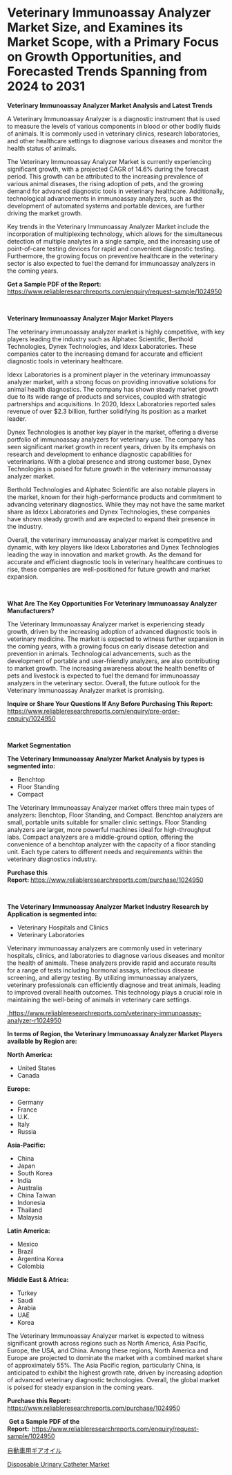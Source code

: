 <p><h1>Veterinary Immunoassay Analyzer Market Size, and Examines its Market Scope, with a Primary Focus on Growth Opportunities, and Forecasted Trends Spanning from 2024 to 2031</h1></p><p><strong>Veterinary Immunoassay Analyzer Market Analysis and Latest Trends</strong></p>
<p><p>A Veterinary Immunoassay Analyzer is a diagnostic instrument that is used to measure the levels of various components in blood or other bodily fluids of animals. It is commonly used in veterinary clinics, research laboratories, and other healthcare settings to diagnose various diseases and monitor the health status of animals.</p><p>The Veterinary Immunoassay Analyzer Market is currently experiencing significant growth, with a projected CAGR of 14.6% during the forecast period. This growth can be attributed to the increasing prevalence of various animal diseases, the rising adoption of pets, and the growing demand for advanced diagnostic tools in veterinary healthcare. Additionally, technological advancements in immunoassay analyzers, such as the development of automated systems and portable devices, are further driving the market growth.</p><p>Key trends in the Veterinary Immunoassay Analyzer Market include the incorporation of multiplexing technology, which allows for the simultaneous detection of multiple analytes in a single sample, and the increasing use of point-of-care testing devices for rapid and convenient diagnostic testing. Furthermore, the growing focus on preventive healthcare in the veterinary sector is also expected to fuel the demand for immunoassay analyzers in the coming years.</p></p>
<p><strong>Get a Sample PDF of the Report:&nbsp;</strong> <a href="https://www.reliableresearchreports.com/enquiry/request-sample/1024950">https://www.reliableresearchreports.com/enquiry/request-sample/1024950</a></p>
<p>&nbsp;</p>
<p><strong>Veterinary Immunoassay Analyzer Major Market Players</strong></p>
<p><p>The veterinary immunoassay analyzer market is highly competitive, with key players leading the industry such as Alphatec Scientific, Berthold Technologies, Dynex Technologies, and Idexx Laboratories. These companies cater to the increasing demand for accurate and efficient diagnostic tools in veterinary healthcare.</p><p>Idexx Laboratories is a prominent player in the veterinary immunoassay analyzer market, with a strong focus on providing innovative solutions for animal health diagnostics. The company has shown steady market growth due to its wide range of products and services, coupled with strategic partnerships and acquisitions. In 2020, Idexx Laboratories reported sales revenue of over $2.3 billion, further solidifying its position as a market leader.</p><p>Dynex Technologies is another key player in the market, offering a diverse portfolio of immunoassay analyzers for veterinary use. The company has seen significant market growth in recent years, driven by its emphasis on research and development to enhance diagnostic capabilities for veterinarians. With a global presence and strong customer base, Dynex Technologies is poised for future growth in the veterinary immunoassay analyzer market.</p><p>Berthold Technologies and Alphatec Scientific are also notable players in the market, known for their high-performance products and commitment to advancing veterinary diagnostics. While they may not have the same market share as Idexx Laboratories and Dynex Technologies, these companies have shown steady growth and are expected to expand their presence in the industry.</p><p>Overall, the veterinary immunoassay analyzer market is competitive and dynamic, with key players like Idexx Laboratories and Dynex Technologies leading the way in innovation and market growth. As the demand for accurate and efficient diagnostic tools in veterinary healthcare continues to rise, these companies are well-positioned for future growth and market expansion.</p></p>
<p>&nbsp;</p>
<p><strong>What Are The Key Opportunities For Veterinary Immunoassay Analyzer Manufacturers?</strong></p>
<p><p>The Veterinary Immunoassay Analyzer market is experiencing steady growth, driven by the increasing adoption of advanced diagnostic tools in veterinary medicine. The market is expected to witness further expansion in the coming years, with a growing focus on early disease detection and prevention in animals. Technological advancements, such as the development of portable and user-friendly analyzers, are also contributing to market growth. The increasing awareness about the health benefits of pets and livestock is expected to fuel the demand for immunoassay analyzers in the veterinary sector. Overall, the future outlook for the Veterinary Immunoassay Analyzer market is promising.</p></p>
<p><strong>Inquire or Share Your Questions If Any Before Purchasing This Report:</strong> <a href="https://www.reliableresearchreports.com/enquiry/pre-order-enquiry/1024950">https://www.reliableresearchreports.com/enquiry/pre-order-enquiry/1024950</a></p>
<p>&nbsp;</p>
<p><strong>Market Segmentation</strong></p>
<p><strong>The Veterinary Immunoassay Analyzer Market Analysis by types is segmented into:</strong></p>
<p><ul><li>Benchtop</li><li>Floor Standing</li><li>Compact</li></ul></p>
<p><p>The Veterinary Immunoassay Analyzer market offers three main types of analyzers: Benchtop, Floor Standing, and Compact. Benchtop analyzers are small, portable units suitable for smaller clinic settings. Floor Standing analyzers are larger, more powerful machines ideal for high-throughput labs. Compact analyzers are a middle-ground option, offering the convenience of a benchtop analyzer with the capacity of a floor standing unit. Each type caters to different needs and requirements within the veterinary diagnostics industry.</p></p>
<p><strong>Purchase this Report:&nbsp;</strong><a href="https://www.reliableresearchreports.com/purchase/1024950">https://www.reliableresearchreports.com/purchase/1024950</a></p>
<p>&nbsp;</p>
<p><strong>The Veterinary Immunoassay Analyzer Market Industry Research by Application is segmented into:</strong></p>
<p><ul><li>Veterinary Hospitals and Clinics</li><li>Veterinary Laboratories</li></ul></p>
<p><p>Veterinary immunoassay analyzers are commonly used in veterinary hospitals, clinics, and laboratories to diagnose various diseases and monitor the health of animals. These analyzers provide rapid and accurate results for a range of tests including hormonal assays, infectious disease screening, and allergy testing. By utilizing immunoassay analyzers, veterinary professionals can efficiently diagnose and treat animals, leading to improved overall health outcomes. This technology plays a crucial role in maintaining the well-being of animals in veterinary care settings.</p></p>
<p><a href="https://www.reliableresearchreports.com/veterinary-immunoassay-analyzer-r1024950">&nbsp;https://www.reliableresearchreports.com/veterinary-immunoassay-analyzer-r1024950</a></p>
<p><strong>In terms of Region, the Veterinary Immunoassay Analyzer Market Players available by Region are:</strong></p>
<p>
    <p> <strong> North America: </strong>
        <ul>
            <li>United States</li>
            <li>Canada</li>
        </ul>
        </p> 
    <p> <strong> Europe: </strong>
        <ul>
            <li>Germany</li>
            <li>France</li>
            <li>U.K.</li>
            <li>Italy</li>
            <li>Russia</li>
        </ul>
        </p> 
    <p> <strong> Asia-Pacific: </strong>
        <ul>
            <li>China</li>
            <li>Japan</li>
            <li>South Korea</li>
            <li>India</li>
            <li>Australia</li>
            <li>China Taiwan</li>
            <li>Indonesia</li>
            <li>Thailand</li>
            <li>Malaysia</li>
        </ul>
        </p> 
    <p> <strong> Latin America: </strong>
        <ul>
            <li>Mexico</li>
            <li>Brazil</li>
            <li>Argentina Korea</li>
            <li>Colombia</li>
        </ul>
        </p> 
    <p> <strong> Middle East & Africa: </strong>
        <ul>
            <li>Turkey</li>
            <li>Saudi</li>
            <li>Arabia</li>
            <li>UAE</li>
            <li>Korea</li>
        </ul>
    </p>
    </p>
<p><p>The Veterinary Immunoassay Analyzer market is expected to witness significant growth across regions such as North America, Asia Pacific, Europe, the USA, and China. Among these regions, North America and Europe are projected to dominate the market with a combined market share of approximately 55%. The Asia Pacific region, particularly China, is anticipated to exhibit the highest growth rate, driven by increasing adoption of advanced veterinary diagnostic technologies. Overall, the global market is poised for steady expansion in the coming years.</p></p>
<p><strong>Purchase this Report: </strong><a href="https://www.reliableresearchreports.com/purchase/1024950">https://www.reliableresearchreports.com/purchase/1024950</a></p>
<p>&nbsp;<strong>Get a Sample PDF of the Report:&nbsp;&nbsp;</strong><a href="https://www.reliableresearchreports.com/enquiry/request-sample/1024950">https://www.reliableresearchreports.com/enquiry/request-sample/1024950</a></p>
<p><strong></strong></p>
<p><p><a href="https://github.com/pepo3k/Market-Research-Report-List-1/blob/main/139664852826.md">自動車用ギアオイル</a></p><p><a href="https://github.com/sofayahoo2023/Market-Research-Report-List-4/blob/main/disposable-urinary-catheter-market.md">Disposable Urinary Catheter Market</a></p></p>